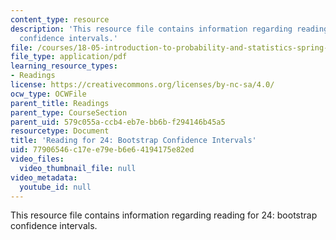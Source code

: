 ```yaml
---
content_type: resource
description: 'This resource file contains information regarding reading for 24: bootstrap
  confidence intervals.'
file: /courses/18-05-introduction-to-probability-and-statistics-spring-2014/77906546c17ee79eb6e64194175e82ed_MIT18_05S14_Reading24.pdf
file_type: application/pdf
learning_resource_types:
- Readings
license: https://creativecommons.org/licenses/by-nc-sa/4.0/
ocw_type: OCWFile
parent_title: Readings
parent_type: CourseSection
parent_uid: 579c055a-ccb4-eb7e-bb6b-f294146b45a5
resourcetype: Document
title: 'Reading for 24: Bootstrap Confidence Intervals'
uid: 77906546-c17e-e79e-b6e6-4194175e82ed
video_files:
  video_thumbnail_file: null
video_metadata:
  youtube_id: null
---
```

This resource file contains information regarding reading for 24: bootstrap confidence intervals.